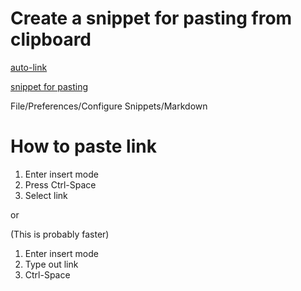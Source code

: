 # Create a snippet for pasting from clipboard

[auto-link](https://stackoverflow.com/questions/59030873/keyboard-shortcut-in-vscode-for-markdown-links)

[snippet for pasting](https://code.visualstudio.com/docs/editing/userdefinedsnippets)

File/Preferences/Configure Snippets/Markdown

# How to paste link

1. Enter insert mode
1. Press Ctrl-Space
1. Select link

or 

(This is probably faster)

1. Enter insert mode
1. Type out link
1. Ctrl-Space
